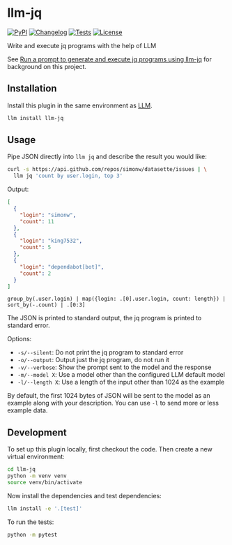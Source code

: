 # llm-jq

[![PyPI](https://img.shields.io/pypi/v/llm-jq.svg)](https://pypi.org/project/llm-jq/)
[![Changelog](https://img.shields.io/github/v/release/simonw/llm-jq?include_prereleases&label=changelog)](https://github.com/simonw/llm-jq/releases)
[![Tests](https://github.com/simonw/llm-jq/actions/workflows/test.yml/badge.svg)](https://github.com/simonw/llm-jq/actions/workflows/test.yml)
[![License](https://img.shields.io/badge/license-Apache%202.0-blue.svg)](https://github.com/simonw/llm-jq/blob/main/LICENSE)

Write and execute jq programs with the help of LLM

See [Run a prompt to generate and execute jq programs using llm-jq](https://simonwillison.net/2024/Oct/27/llm-jq/) for background on this project.

## Installation

Install this plugin in the same environment as [LLM](https://llm.datasette.io/).
```bash
llm install llm-jq
```
## Usage

Pipe JSON directly into `llm jq` and describe the result you would like:

```bash
curl -s https://api.github.com/repos/simonw/datasette/issues | \
  llm jq 'count by user.login, top 3'
```
Output:
```json
[
  {
    "login": "simonw",
    "count": 11
  },
  {
    "login": "king7532",
    "count": 5
  },
  {
    "login": "dependabot[bot]",
    "count": 2
  }
]
```
```
group_by(.user.login) | map({login: .[0].user.login, count: length}) | sort_by(-.count) | .[0:3]
```
The JSON is printed to standard output, the jq program is printed to standard error.

Options:

- `-s/--silent`: Do not print the jq program to standard error
- `-o/--output`: Output just the jq program, do not run it
- `-v/--verbose`: Show the prompt sent to the model and the response
- `-m/--model X`: Use a model other than the configured LLM default model
- `-l/--length X`: Use a length of the input other than 1024 as the example

By default, the first 1024 bytes of JSON will be sent to the model as an example along with your description. You can use `-l` to send more or less example data.

## Development

To set up this plugin locally, first checkout the code. Then create a new virtual environment:
```bash
cd llm-jq
python -m venv venv
source venv/bin/activate
```
Now install the dependencies and test dependencies:
```bash
llm install -e '.[test]'
```
To run the tests:
```bash
python -m pytest
```
